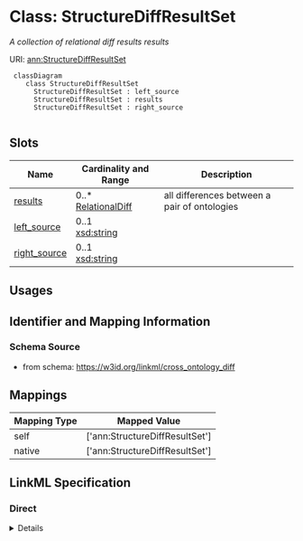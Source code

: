# Class: StructureDiffResultSet
_A collection of relational diff results results_





URI: [ann:StructureDiffResultSet](https://w3id.org/linkml/text_annotator/StructureDiffResultSet)




```{mermaid}
 classDiagram
    class StructureDiffResultSet
      StructureDiffResultSet : left_source
      StructureDiffResultSet : results
      StructureDiffResultSet : right_source
      
```




<!-- no inheritance hierarchy -->


## Slots

| Name | Cardinality and Range  | Description  |
| ---  | ---  | --- |
| [results](results.md) | 0..* <br/> [RelationalDiff](RelationalDiff.md)  | all differences between a pair of ontologies  |
| [left_source](left_source.md) | 0..1 <br/> [xsd:string](http://www.w3.org/2001/XMLSchema#string)  |   |
| [right_source](right_source.md) | 0..1 <br/> [xsd:string](http://www.w3.org/2001/XMLSchema#string)  |   |


## Usages



## Identifier and Mapping Information







### Schema Source


* from schema: https://w3id.org/linkml/cross_ontology_diff







## Mappings

| Mapping Type | Mapped Value |
| ---  | ---  |
| self | ['ann:StructureDiffResultSet'] |
| native | ['ann:StructureDiffResultSet'] |


## LinkML Specification

<!-- TODO: investigate https://stackoverflow.com/questions/37606292/how-to-create-tabbed-code-blocks-in-mkdocs-or-sphinx -->

### Direct

<details>
```yaml
name: StructureDiffResultSet
description: A collection of relational diff results results
from_schema: https://w3id.org/linkml/cross_ontology_diff
rank: 1000
attributes:
  results:
    name: results
    description: all differences between a pair of ontologies
    from_schema: https://w3id.org/linkml/cross_ontology_diff
    rank: 1000
    multivalued: true
    range: RelationalDiff
    inlined: true
  left_source:
    name: left_source
    from_schema: https://w3id.org/linkml/cross_ontology_diff
    rank: 1000
  right_source:
    name: right_source
    from_schema: https://w3id.org/linkml/cross_ontology_diff
    rank: 1000

```
</details>

### Induced

<details>
```yaml
name: StructureDiffResultSet
description: A collection of relational diff results results
from_schema: https://w3id.org/linkml/cross_ontology_diff
rank: 1000
attributes:
  results:
    name: results
    description: all differences between a pair of ontologies
    from_schema: https://w3id.org/linkml/cross_ontology_diff
    rank: 1000
    multivalued: true
    alias: results
    owner: StructureDiffResultSet
    domain_of:
    - StructureDiffResultSet
    range: RelationalDiff
    inlined: true
  left_source:
    name: left_source
    from_schema: https://w3id.org/linkml/cross_ontology_diff
    rank: 1000
    alias: left_source
    owner: StructureDiffResultSet
    domain_of:
    - StructureDiffResultSet
    range: string
  right_source:
    name: right_source
    from_schema: https://w3id.org/linkml/cross_ontology_diff
    rank: 1000
    alias: right_source
    owner: StructureDiffResultSet
    domain_of:
    - StructureDiffResultSet
    range: string

```
</details>
